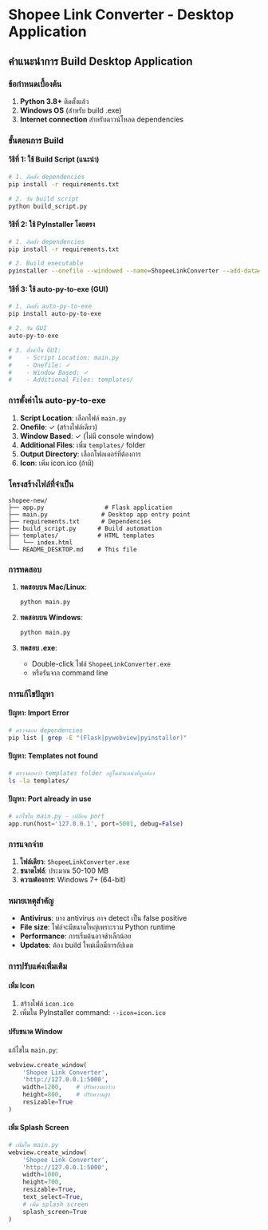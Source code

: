 # Shopee Link Converter - Desktop Application

## คำแนะนำการ Build Desktop Application

### ข้อกำหนดเบื้องต้น

1. **Python 3.8+** ติดตั้งแล้ว
2. **Windows OS** (สำหรับ build .exe)
3. **Internet connection** สำหรับดาวน์โหลด dependencies

### ขั้นตอนการ Build

#### วิธีที่ 1: ใช้ Build Script (แนะนำ)

```bash
# 1. ติดตั้ง dependencies
pip install -r requirements.txt

# 2. รัน build script
python build_script.py
```

#### วิธีที่ 2: ใช้ PyInstaller โดยตรง

```bash
# 1. ติดตั้ง dependencies
pip install -r requirements.txt

# 2. Build executable
pyinstaller --onefile --windowed --name=ShopeeLinkConverter --add-data=templates:templates main.py
```

#### วิธีที่ 3: ใช้ auto-py-to-exe (GUI)

```bash
# 1. ติดตั้ง auto-py-to-exe
pip install auto-py-to-exe

# 2. รัน GUI
auto-py-to-exe

# 3. ตั้งค่าใน GUI:
#    - Script Location: main.py
#    - Onefile: ✓
#    - Window Based: ✓
#    - Additional Files: templates/
```

### การตั้งค่าใน auto-py-to-exe

1. **Script Location**: เลือกไฟล์ `main.py`
2. **Onefile**: ✓ (สร้างไฟล์เดียว)
3. **Window Based**: ✓ (ไม่มี console window)
4. **Additional Files**: เพิ่ม `templates/` folder
5. **Output Directory**: เลือกโฟลเดอร์ที่ต้องการ
6. **Icon**: เพิ่ม icon.ico (ถ้ามี)

### โครงสร้างไฟล์ที่จำเป็น

```
shopee-new/
├── app.py                 # Flask application
├── main.py               # Desktop app entry point
├── requirements.txt      # Dependencies
├── build_script.py      # Build automation
├── templates/           # HTML templates
│   └── index.html
└── README_DESKTOP.md    # This file
```

### การทดสอบ

1. **ทดสอบบน Mac/Linux**:
   ```bash
   python main.py
   ```

2. **ทดสอบบน Windows**:
   ```bash
   python main.py
   ```

3. **ทดสอบ .exe**:
   - Double-click ไฟล์ `ShopeeLinkConverter.exe`
   - หรือรันจาก command line

### การแก้ไขปัญหา

#### ปัญหา: Import Error
```bash
# ตรวจสอบ dependencies
pip list | grep -E "(Flask|pywebview|pyinstaller)"
```

#### ปัญหา: Templates not found
```bash
# ตรวจสอบว่า templates folder อยู่ในตำแหน่งที่ถูกต้อง
ls -la templates/
```

#### ปัญหา: Port already in use
```python
# แก้ไขใน main.py - เปลี่ยน port
app.run(host='127.0.0.1', port=5001, debug=False)
```

### การแจกจ่าย

1. **ไฟล์เดียว**: `ShopeeLinkConverter.exe`
2. **ขนาดไฟล์**: ประมาณ 50-100 MB
3. **ความต้องการ**: Windows 7+ (64-bit)

### หมายเหตุสำคัญ

- **Antivirus**: บาง antivirus อาจ detect เป็น false positive
- **File size**: ไฟล์จะมีขนาดใหญ่เพราะรวม Python runtime
- **Performance**: การเริ่มต้นอาจช้าเล็กน้อย
- **Updates**: ต้อง build ใหม่เมื่อมีการอัปเดต

### การปรับแต่งเพิ่มเติม

#### เพิ่ม Icon
1. สร้างไฟล์ `icon.ico`
2. เพิ่มใน PyInstaller command: `--icon=icon.ico`

#### ปรับขนาด Window
แก้ไขใน `main.py`:
```python
webview.create_window(
    'Shopee Link Converter', 
    'http://127.0.0.1:5000',
    width=1200,    # ปรับความกว้าง
    height=800,    # ปรับความสูง
    resizable=True
)
```

#### เพิ่ม Splash Screen
```python
# เพิ่มใน main.py
webview.create_window(
    'Shopee Link Converter', 
    'http://127.0.0.1:5000',
    width=1000,
    height=700,
    resizable=True,
    text_select=True,
    # เพิ่ม splash screen
    splash_screen=True
)
```
